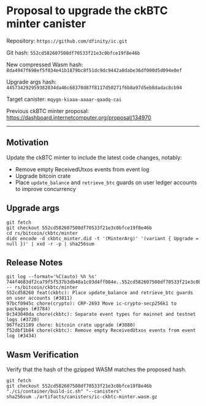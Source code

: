 # Proposal to upgrade the ckBTC minter canister

Repository: `https://github.com/dfinity/ic.git`

Git hash: `552cd582607508df70533f21e3c0bfce19f8e46b`

New compressed Wasm hash: `8da4947f698ef5f034e41b1879bc8f51dc9dc9442a8dabe36df000d5d094e0ef`

Upgrade args hash: `445734292959382834da46c68370d87f8117d50271f6b8a97d5eb8dadac8cb94`

Target canister: `mqygn-kiaaa-aaaar-qaadq-cai`

Previous ckBTC minter proposal: https://dashboard.internetcomputer.org/proposal/134970

---

## Motivation

Update the ckBTC minter to include the latest code changes, notably:

* Remove empty ReceivedUtxos events from event log
* Upgrade bitcoin crate
* Place `update_balance` and `retrieve_btc` guards on user ledger accounts to improve concurrency

## Upgrade args

```
git fetch
git checkout 552cd582607508df70533f21e3c0bfce19f8e46b
cd rs/bitcoin/ckbtc/minter
didc encode -d ckbtc_minter.did -t '(MinterArg)' '(variant { Upgrade = null })' | xxd -r -p | sha256sum
```

## Release Notes

```
git log --format='%C(auto) %h %s' 744f4683df2ca79f5f537b3db48a1c03d4ff084e..552cd582607508df70533f21e3c0bfce19f8e46b -- rs/bitcoin/ckbtc/minter
552cd58260 feat(ckbtc): Place update_balance and retrieve_btc guards on user accounts (#3811)
97bcf0945c chore(crypto): CRP-2693 Move ic-crypto-secp256k1 to packages (#3784)
0c343040da chore(ckbtc): Separate event types for mainnet and testnet logs (#3720)
967fe21189 chore: bitcoin crate upgrade (#3080)
f52dbf1b84 chore(ckbtc): Remove empty ReceivedUtxos events from event log (#3434)
 ```

## Wasm Verification

Verify that the hash of the gzipped WASM matches the proposed hash.

```
git fetch
git checkout 552cd582607508df70533f21e3c0bfce19f8e46b
"./ci/container/build-ic.sh" "--canisters"
sha256sum ./artifacts/canisters/ic-ckbtc-minter.wasm.gz
```
